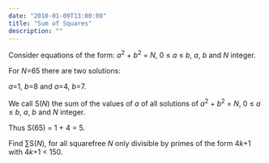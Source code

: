 ```yaml
---
date: "2010-01-09T13:00:00"
title: "Sum of Squares"
description: ""
---
```


<p>Consider equations of the form: <var>a</var><sup>2</sup> + <var>b</var><sup>2</sup> = <var>N</var>, 0 ≤ <var>a</var> ≤ <var>b</var>, <var>a</var>, <var>b</var> and <var>N</var> integer.</p>
<p>For <var>N</var>=65 there are two solutions:</p>
<p><var>a</var>=1, <var>b</var>=8 and <var>a</var>=4, <var>b</var>=7.</p>
<p>We call S(<var>N</var>) the sum of the values of <var>a</var> of all solutions of <var>a</var><sup>2</sup> + <var>b</var><sup>2</sup> = <var>N</var>, 0 ≤ <var>a</var> ≤ <var>b</var>, <var>a</var>, <var>b</var> and <var>N</var> integer.</p>
<p>Thus S(65) = 1 + 4 = 5.</p>
<p>Find ∑S(<var>N</var>), for all squarefree <var>N</var> only divisible by primes of the form 4<var>k</var>+1 with 4<var>k</var>+1 &lt; 150.</p>

